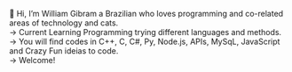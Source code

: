  👋 Hi, I’m William Gibram a Brazilian who loves programming and co-related areas of technology and cats.<br>
    -> Current Learning Programming trying different languages and methods.<br> 
    -> You will find codes in C++, C, C#, Py, Node.js, APIs, MySqL, JavaScript and Crazy Fun ideias to code.<br>
    -> Welcome!

